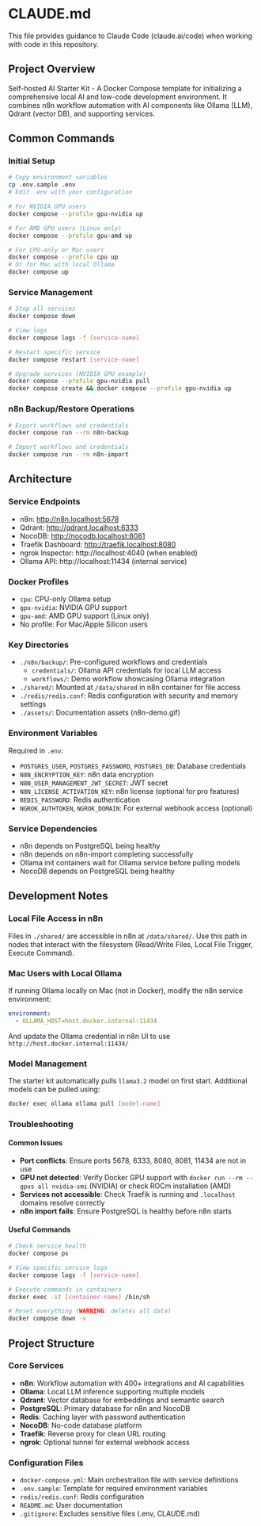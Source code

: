 # CLAUDE.md

This file provides guidance to Claude Code (claude.ai/code) when working with code in this repository.

## Project Overview

Self-hosted AI Starter Kit - A Docker Compose template for initializing a comprehensive local AI and low-code development environment. It combines n8n workflow automation with AI components like Ollama (LLM), Qdrant (vector DB), and supporting services.

## Common Commands

### Initial Setup
```bash
# Copy environment variables
cp .env.sample .env
# Edit .env with your configuration

# For NVIDIA GPU users
docker compose --profile gpu-nvidia up

# For AMD GPU users (Linux only)
docker compose --profile gpu-amd up

# For CPU-only or Mac users
docker compose --profile cpu up
# Or for Mac with local Ollama
docker compose up
```

### Service Management
```bash
# Stop all services
docker compose down

# View logs
docker compose logs -f [service-name]

# Restart specific service
docker compose restart [service-name]

# Upgrade services (NVIDIA GPU example)
docker compose --profile gpu-nvidia pull
docker compose create && docker compose --profile gpu-nvidia up
```

### n8n Backup/Restore Operations
```bash
# Export workflows and credentials
docker compose run --rm n8n-backup

# Import workflows and credentials
docker compose run --rm n8n-import
```

## Architecture

### Service Endpoints
- n8n: http://n8n.localhost:5678
- Qdrant: http://qdrant.localhost:6333
- NocoDB: http://nocodb.localhost:8081
- Traefik Dashboard: http://traefik.localhost:8080
- ngrok Inspector: http://localhost:4040 (when enabled)
- Ollama API: http://localhost:11434 (internal service)

### Docker Profiles
- `cpu`: CPU-only Ollama setup
- `gpu-nvidia`: NVIDIA GPU support
- `gpu-amd`: AMD GPU support (Linux only)
- No profile: For Mac/Apple Silicon users

### Key Directories
- `./n8n/backup/`: Pre-configured workflows and credentials
  - `credentials/`: Ollama API credentials for local LLM access
  - `workflows/`: Demo workflow showcasing Ollama integration
- `./shared/`: Mounted at `/data/shared` in n8n container for file access
- `./redis/redis.conf`: Redis configuration with security and memory settings
- `./assets/`: Documentation assets (n8n-demo.gif)

### Environment Variables
Required in `.env`:
- `POSTGRES_USER`, `POSTGRES_PASSWORD`, `POSTGRES_DB`: Database credentials
- `N8N_ENCRYPTION_KEY`: n8n data encryption
- `N8N_USER_MANAGEMENT_JWT_SECRET`: JWT secret
- `N8N_LICENSE_ACTIVATION_KEY`: n8n license (optional for pro features)
- `REDIS_PASSWORD`: Redis authentication
- `NGROK_AUTHTOKEN`, `NGROK_DOMAIN`: For external webhook access (optional)

### Service Dependencies
- n8n depends on PostgreSQL being healthy
- n8n depends on n8n-import completing successfully
- Ollama init containers wait for Ollama service before pulling models
- NocoDB depends on PostgreSQL being healthy

## Development Notes

### Local File Access in n8n
Files in `./shared/` are accessible in n8n at `/data/shared/`. Use this path in nodes that interact with the filesystem (Read/Write Files, Local File Trigger, Execute Command).

### Mac Users with Local Ollama
If running Ollama locally on Mac (not in Docker), modify the n8n service environment:
```yaml
environment:
  - OLLAMA_HOST=host.docker.internal:11434
```
And update the Ollama credential in n8n UI to use `http://host.docker.internal:11434/`

### Model Management
The starter kit automatically pulls `llama3.2` model on first start. Additional models can be pulled using:
```bash
docker exec ollama ollama pull [model-name]
```

### Troubleshooting

#### Common Issues
- **Port conflicts**: Ensure ports 5678, 6333, 8080, 8081, 11434 are not in use
- **GPU not detected**: Verify Docker GPU support with `docker run --rm --gpus all nvidia-smi` (NVIDIA) or check ROCm installation (AMD)
- **Services not accessible**: Check Traefik is running and `.localhost` domains resolve correctly
- **n8n import fails**: Ensure PostgreSQL is healthy before n8n starts

#### Useful Commands
```bash
# Check service health
docker compose ps

# View specific service logs
docker compose logs -f [service-name]

# Execute commands in containers
docker exec -it [container-name] /bin/sh

# Reset everything (WARNING: deletes all data)
docker compose down -v
```

## Project Structure

### Core Services
- **n8n**: Workflow automation with 400+ integrations and AI capabilities
- **Ollama**: Local LLM inference supporting multiple models
- **Qdrant**: Vector database for embeddings and semantic search
- **PostgreSQL**: Primary database for n8n and NocoDB
- **Redis**: Caching layer with password authentication
- **NocoDB**: No-code database platform
- **Traefik**: Reverse proxy for clean URL routing
- **ngrok**: Optional tunnel for external webhook access

### Configuration Files
- `docker-compose.yml`: Main orchestration file with service definitions
- `.env.sample`: Template for required environment variables
- `redis/redis.conf`: Redis configuration
- `README.md`: User documentation
- `.gitignore`: Excludes sensitive files (.env, CLAUDE.md)